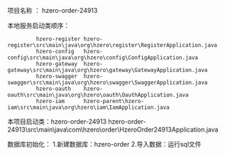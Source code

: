 项目名称 ： hzero-order-24913

本地服务启动类顺序：

             hzero-register hzero-register\src\main\java\org\hzero\register\RegisterApplication.java
             hzero-config   hzero-config\src\main\java\org\hzero\config\ConfigApplication.java
             hzero-gateway  hzero-gateway\src\main\java\org\hzero\gateway\GatewayApplication.java
             hzero-swagger  hzero-swagger\src\main\java\org\hzero\swagger\SwaggerApplication.java
             hzero-oauth    hzero-oauth\src\main\java\org\hzero\oauth\OauthApplication.java
             hzero-iam      hzero-parent\hzero-iam\src\main\java\org\hzero\iam\IamApplication.java
             
本项目启动类：hzero-order-24913 hzero-order-24913\src\main\java\com\hzero\order\HzeroOrder24913Application.java

数据库初始化： 
       1.新建数据库：hzero-order
       2.导入数据：运行sql文件
